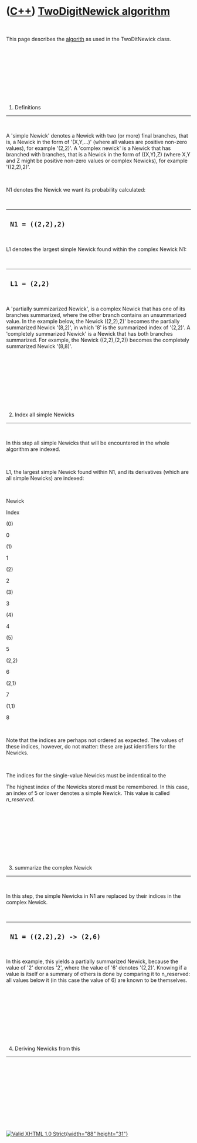 



 

 

 

 

 

([C++](Cpp.htm)) [TwoDigitNewick algorithm](CppTwoDigitNewickAlgorithm.htm)
===========================================================================

 

This page describes the [algorith](CppAlgorithm.htm) as used in the
TwoDitNewick class.

 

 

 

 

 

1. Definitions
--------------

 

A 'simple Newick' denotes a Newick with two (or more) final branches,
that is, a Newick in the form of '(X,Y,...)' (where all values are
positive non-zero values), for example '(2,2)'. A 'complex newick' is a
Newick that has branched with branches, that is a Newick in the form of
((X,Y),Z) (where X,Y and Z might be positive non-zero values or complex
Newicks), for example '((2,2),2)'.

 

N1 denotes the Newick we want its probability calculated:

 

  -------------------
  ` N1 = ((2,2),2)`
  -------------------

 

L1 denotes the largest simple Newick found within the complex Newick N1:

 

  ---------------
  ` L1 = (2,2)`
  ---------------

 

A 'partially summizarized Newick', is a complex Newick that has one of
its branches summarized, where the other branch contains an unsummarized
value. In the example below, the Newick ((2,2),2)' becomes the partially
summarized Newick '(8,2)', in which '8' is the summarized index of
'(2,2)'. A 'completely summarized Newick' is a Newick that has both
branches summarized. For example, the Newick ((2,2),(2,2)) becomes the
completely summarized Newick '(8,8)'.

 

 

 

 

 

2. Index all simple Newicks
---------------------------

 

In this step all simple Newicks that will be encountered in the whole
algorithm are indexed.

 

L1, the largest simple Newick found within N1, and its derivatives
(which are all simple Newicks) are indexed:

 

Newick

Index

(0)

0

(1)

1

(2)

2

(3)

3

(4)

4

(5)

5

(2,2)

6

(2,1)

7

(1,1)

8

 

Note that the indices are perhaps not ordered as expected. The values of
these indices, however, do not matter: these are just identifiers for
the Newicks.

 

The indices for the single-value Newicks must be indentical to the

The highest index of the Newicks stored must be remembered. In this
case, an index of 5 or lower denotes a simple Newick. This value is
called *n\_reserved*.

 

 

 

 

 

3. summarize the complex Newick
-------------------------------

 

In this step, the simple Newicks in N1 are replaced by their indices in
the complex Newick.

 

  ----------------------------
  ` N1 = ((2,2),2) -> (2,6)`
  ----------------------------

 

In this example, this yields a partially summarized Newick, because the
value of '2' denotes '2', where the value of '6' denotes '(2,2)'.
Knowing if a value is itself or a summary of others is done by comparing
it to n\_reserved: all values below it (in this case the value of 6) are
known to be themselves.

 

 

 

 

 

4. Deriving Newicks from this
-----------------------------

 

 

 

 

 





 

[![Valid XHTML 1.0 Strict](valid-xhtml10.png){width="88"
height="31"}](http://validator.w3.org/check?uri=referer)
